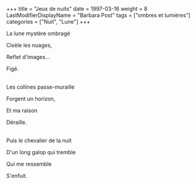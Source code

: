 +++
title = "Jeux de nuits"
date = 1997-03-16
weight = 8
LastModifierDisplayName = "Barbara Post"
tags = ["ombres et lumières"]
categories = ["Nuit", "Lune"]
+++

La lune mystère ombragé

Cisèle les nuages,

Reflet d'images...

Figé.

 \
Les collines passe-muraille

Forgent un horizon,

Et ma raison

Déraille.

 \
Puis le chevalier de la nuit

D'un long galop qui tremble

Qui me ressemble

S'enfuit.
